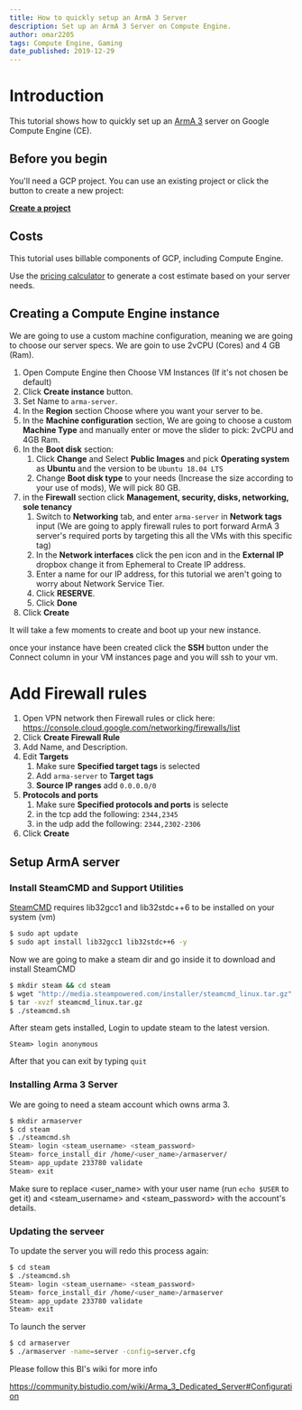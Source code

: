 ```yaml
---
title: How to quickly setup an ArmA 3 Server
description: Set up an ArmA 3 Server on Compute Engine.
author: omar2205
tags: Compute Engine, Gaming
date_published: 2019-12-29
---
```


# Introduction

This tutorial shows how to quickly set up an [ArmA 3](https://arma3.com/) server on Google Compute Engine (CE).

## Before you begin

You'll need a GCP project. You can use an existing project or
click the button to create a new project:

**[Create a project](https://console.cloud.google.com/project)**


## Costs

This tutorial uses billable components of GCP, including Compute Engine.

Use the [pricing calculator](https://cloud.google.com/products/calculator/)
to generate a cost estimate based on your server needs.


## Creating a Compute Engine instance
We are going to use a custom machine configuration, meaning we are going to choose our server specs. We are goin to use 2vCPU (Cores) and 4 GB (Ram).

1. Open Compute Engine then Choose VM Instances (If it's not chosen be default)
1. Click **Create instance** button.
1. Set Name to `arma-server`.
1. In the **Region** section Choose where you want your server to be.
1. In the **Machine configuration** section, We are going to choose a custom **Machine Type** and manually enter or move the slider to pick: 2vCPU and 4GB Ram.
1. In the **Boot disk** section: 
   1. Click **Change** and Select **Public Images** and pick **Operating system** as **Ubuntu** and the version to be `Ubuntu 18.04 LTS`
   1. Change **Boot disk type** to your needs (Increase the size according to your use of mods), We will pick 80 GB.
1. in the **Firewall** section click **Management, security, disks, networking, sole tenancy**
   1. Switch to **Networking** tab, and enter `arma-server` in **Network tags** input (We are going to apply firewall rules to port forward ArmA 3 server's required ports by targeting this all the VMs with this specific tag) 
   1. In the **Network interfaces** click the pen icon and in the **External IP** dropbox change it from Ephemeral to Create IP address.
   1. Enter a name for our IP address, for this tutorial we aren't going to worry about Network Service Tier.
   1. Click **RESERVE**.
   1. Click **Done**
1. Click **Create**


It will take a few moments to create and boot up your new instance.

once your instance have been created click the **SSH** button under the Connect column in your VM instances page and you will ssh to your vm.

# Add Firewall rules
1. Open VPN network then Firewall rules or click here: https://console.cloud.google.com/networking/firewalls/list
1. Click **Create Firewall Rule**
1. Add Name, and Description.
1. Edit **Targets**
   1. Make sure **Specified target tags** is selected
   1. Add `arma-server` to **Target tags**
   1. **Source IP ranges** add `0.0.0.0/0`
1. **Protocols and ports**
   1. Make sure **Specified protocols and ports** is selecte
   1. in the tcp add the following: `2344,2345`
   1. in the udp add the following: `2344,2302-2306`
1. Click **Create**

## Setup ArmA server

### Install SteamCMD and Support Utilities
[SteamCMD](https://developer.valvesoftware.com/wiki/SteamCMD) requires lib32gcc1 and lib32stdc++6 to be installed on your system (vm)
``` bash
$ sudo apt update
$ sudo apt install lib32gcc1 lib32stdc++6 -y
```

Now we are going to make a steam dir and go inside it to download and install SteamCMD
``` bash
$ mkdir steam && cd steam
$ wget "http://media.steampowered.com/installer/steamcmd_linux.tar.gz"
$ tar -xvzf steamcmd_linux.tar.gz
$ ./steamcmd.sh
```
After steam gets installed, Login to update steam to the latest version.
```
Steam> login anonymous
```
After that you can exit by typing `quit`

### Installing Arma 3 Server
We are going to need a steam account which owns arma 3.
``` bash
$ mkdir armaserver
$ cd steam
$ ./steamcmd.sh
Steam> login <steam_username> <steam_password>
Steam> force_install_dir /home/<user_name>/armaserver/
Steam> app_update 233780 validate
Steam> exit
```
Make sure to replace <user_name> with your user name (run `echo $USER` to get it) and <steam_username> and <steam_password> with the account's details.

### Updating the serveer
To update the server you will redo this process again:
``` bash
$ cd steam
$ ./steamcmd.sh
Steam> login <steam_username> <steam_password>
Steam> force_install_dir /home/<user_name>/armaserver
Steam> app_update 233780 validate
Steam> exit
```


To launch the server
``` bash
$ cd armaserver
$ ./armaserver -name=server -config=server.cfg
```

Please follow this BI's wiki for more info

https://community.bistudio.com/wiki/Arma_3_Dedicated_Server#Configuration
